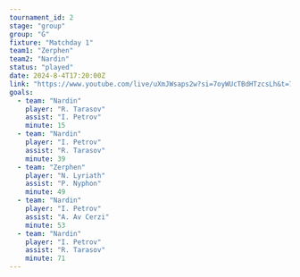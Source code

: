```yaml
---
tournament_id: 2
stage: "group"
group: "G"
fixture: "Matchday 1"
team1: "Zerphen"
team2: "Nardin"
status: "played"
date: 2024-8-4T17:20:00Z
link: "https://www.youtube.com/live/uXmJWsaps2w?si=7oyWUcTBdHTzcsLh&t=7790"
goals:
  - team: "Nardin"
    player: "R. Tarasov"
    assist: "I. Petrov"
    minute: 15
  - team: "Nardin"
    player: "I. Petrov"
    assist: "R. Tarasov"
    minute: 39
  - team: "Zerphen"
    player: "N. Lyriath"
    assist: "P. Nyphon"
    minute: 49
  - team: "Nardin"
    player: "I. Petrov"
    assist: "A. Av Cerzi"
    minute: 53
  - team: "Nardin"
    player: "I. Petrov"
    assist: "R. Tarasov"
    minute: 71
---
```

